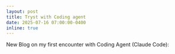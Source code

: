 ```yaml
---
layout: post
title: Tryst with Coding agent
date: 2025-07-16 07:00:00-0400
inline: true
---
```


New Blog on my first encounter with Coding Agent (Claude Code): 

 
